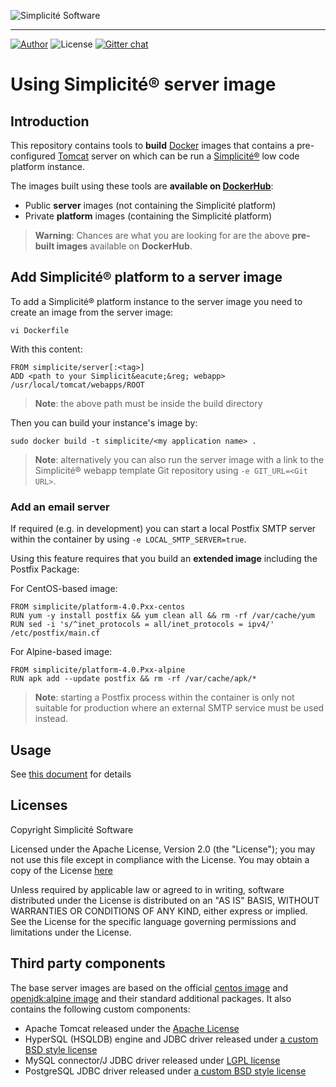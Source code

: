 ![Simplicit&eacute; Software](https://www.simplicite.io/resources/logos/logo250.png)
* * *

<a href="https://www.simplicite.io"><img src="https://img.shields.io/badge/author-Simplicite_Software-blue.svg?style=flat-square" alt="Author"></a>&nbsp;<img src="https://img.shields.io/badge/license-Apache--2.0-orange.svg?style=flat-square" alt="License"> [![Gitter chat](https://badges.gitter.im/org.png)](https://gitter.im/simplicite/Lobby)

Using Simplicit&eacute;&reg; server image
=========================================

Introduction
------------

This repository contains tools to **build** [Docker](http://www.docker.com) images that contains a pre-configured
[Tomcat](http://tomcat.apache.org/) server on which can be run a [Simplicit&eacute;&reg;](http://www.simplicitesoftware.com)
low code platform instance.

The images built using these tools are **available on [DockerHub](https://hub.docker.com/r/simplicite/)**:

- Public **server** images (not containing the Simplicit&eacute; platform)
- Private **platform** images (containing the Simplicit&eacute; platform)

> **Warning**: Chances are what you are looking for are the above **pre-built images** available on **DockerHub**.

Add Simplicit&eacute;&reg; platform to a server image
-----------------------------------------------------

To add a Simplicit&eacute;&reg; platform instance to the server image you need to create an image from the server image:

	vi Dockerfile

With this content:

```
FROM simplicite/server[:<tag>]
ADD <path to your Simplicit&eacute;&reg; webapp> /usr/local/tomcat/webapps/ROOT
```

> **Note**: the above path must be inside the build directory

Then you can build your instance's image by:

	sudo docker build -t simplicite/<my application name> .

> **Note**: alternatively you can also run the server image with a link to the Simplicit&eacute;&reg; webapp template Git repository
> using `-e GIT_URL=<Git URL>`.

### Add an email server

If required (e.g. in development) you can start a local Postfix SMTP server within the container by using `-e LOCAL_SMTP_SERVER=true`.

Using this feature requires that you build an **extended image** including the Postfix Package:

For CentOS-based image:

```
FROM simplicite/platform-4.0.Pxx-centos
RUN yum -y install postfix && yum clean all && rm -rf /var/cache/yum
RUN sed -i 's/^inet_protocols = all/inet_protocols = ipv4/' /etc/postfix/main.cf
```

For Alpine-based image:

```
FROM simplicite/platform-4.0.Pxx-alpine
RUN apk add --update postfix && rm -rf /var/cache/apk/*
```

> **Note**: starting a Postfix process within the container is only not suitable for production where an external SMTP service must be used instead.

Usage
-----

See [this document](https://docs.simplicite.io/documentation/90-operation/docker.md) for details

Licenses
--------

Copyright Simplicit&eacute; Software

Licensed under the Apache License, Version 2.0 (the "License");
you may not use this file except in compliance with the License.
You may obtain a copy of the License [here](http://www.apache.org/licenses/LICENSE-2.0)

Unless required by applicable law or agreed to in writing, software
distributed under the License is distributed on an "AS IS" BASIS,
WITHOUT WARRANTIES OR CONDITIONS OF ANY KIND, either express or implied.
See the License for the specific language governing permissions and
limitations under the License.

Third party components
----------------------

The base server images are based on the official [centos image](https://hub.docker.com/_/centos/) and [openjdk:alpine image](https://hub.docker.com/_/openjdk/)
and their standard additional packages. It also contains the following custom components:

- Apache Tomcat released under the [Apache License](http://www.apache.org/licenses/LICENSE-2.0)
- HyperSQL (HSQLDB) engine and JDBC driver released under [a custom BSD style license](http://hsqldb.org/web/hsqlLicense.html)
- MySQL connector/J JDBC driver released under [LGPL license](https://www.gnu.org/licenses/lgpl-3.0.en.html)
- PostgreSQL JDBC driver released under [a custom BSD style license](https://jdbc.postgresql.org/about/license.html)

